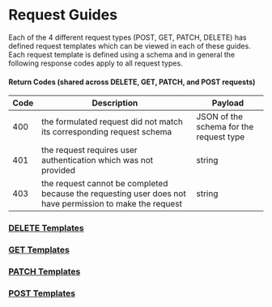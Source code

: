 # Request Guides

Each of the 4 different request types (POST, GET, PATCH, DELETE) has defined request templates which can be viewed in each of these guides.  Each request template is defined using a schema and in general the following response codes apply to all request types.

#### Return Codes (shared across DELETE, GET, PATCH, and POST requests)

Code | Description | Payload
------------ | ------------ | ------------
400 | the formulated request did not match its corresponding request schema | JSON of the schema for the request type
401 | the request requires user authentication which was not provided | string
403 | the request cannot be completed because the requesting user does not have permission to make the request | string

### [DELETE Templates](./delete.md)
### [GET Templates](./get.md)
### [PATCH Templates](./patch.md)
### [POST Templates](./post.md)
